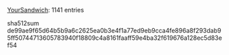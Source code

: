 [YourSandwich](https://github.com/YourSandwich): 1141 entries

sha512sum de99ae9f65d64b5b9a6c2625ea0b3e4f1a77ed9eb9cca4fe896a8f293dab95ff50744713605783940f18809c4a8161faaff59e4ba32f619676a128ec5d83ef54
